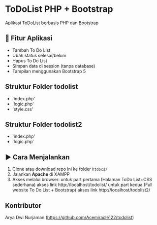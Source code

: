 # ToDoList PHP + Bootstrap

Aplikasi ToDoList berbasis PHP dan Bootstrap

## 📌 Fitur Aplikasi

- Tambah To Do List
- Ubah status selesai/belum
- Hapus To Do List
- Simpan data di session (tanpa database)
- Tampilan menggunakan Bootstrap 5

## Struktur Folder todolist
- 'index.php'
- 'logic.php'
- 'style.css'

## Struktur Folder todolist2
- 'index.php'
- 'logic.php'

## ▶️ Cara Menjalankan

1. Clone atau download repo ini ke folder `htdocs/`
2. Jalankan **Apache** di XAMPP
3. Akses melalui browser: untuk part pertama (Halaman ToDo List+CSS sederhana) akses link http://localhost/todolist/
                          untuk part kedua (Full website To Do List + Bootstrap) akses link http://localhost/todolist2/

## Kontributor
Arya Dwi Nurjaman (https://github.com/Acemiracle122/todolist)
